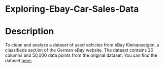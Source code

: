 # Exploring-Ebay-Car-Sales-Data

# Description
To clean and analyze a dataset of used vehicles from eBay Kleinanzeigen, a classifieds section of the German eBay website.
The dataset contains 20 columns and 50,000 data points from the original dataset. You can find the dataset [here.](https://data.world/data-society/used-cars-data)

